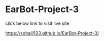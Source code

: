 # EarBot-Project-3
click below link to visit  live site

https://sohaill123.github.io/EarBot-Project-3/
